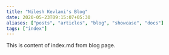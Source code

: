 ```yaml
---
title: "Nilesh Kevlani's Blog"
date: 2020-05-23T09:15:07+05:30
aliases: ["posts", "articles", "blog", "showcase", "docs"]
tags: ["index"]
---
```


This is content of index.md from blog page.
